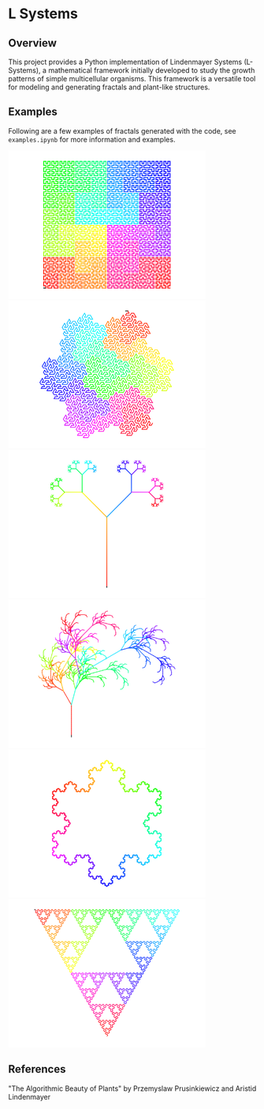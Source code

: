 # L Systems

## Overview

This project provides a Python implementation of Lindenmayer Systems (L-Systems), a mathematical framework initially developed to study the growth patterns of simple multicellular organisms. This framework is a versatile tool for modeling and generating fractals and plant-like structures.

## Examples
Following are a few examples of fractals generated with the code, see ```examples.ipynb``` for more information and examples.


<img src="results/hilbert_curve.png" alt="" style="height: 300px;"/>
<img src="results/gosper_curve.png" alt="" style="height: 300px;"/>
<img src="results/binary_tree.png" alt="" style="height: 300px;"/>
<img src="results/fractal_tree.png" alt="" style="height: 300px;"/>
<img src="results/koch_curve.png" alt="" style="height: 300px;"/>
<img src="results/serpinski_triangle.png" alt="" style="height: 300px;"/>


## References
"The Algorithmic Beauty of Plants" by Przemyslaw Prusinkiewicz and Aristid Lindenmayer